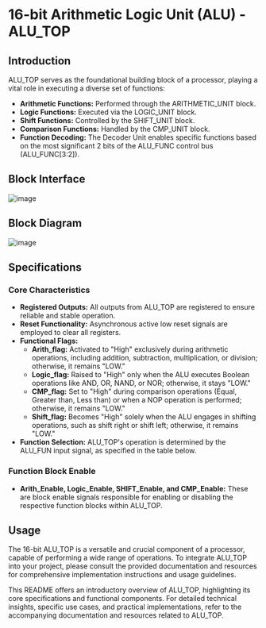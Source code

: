 # 16-bit Arithmetic Logic Unit (ALU) - ALU_TOP
## Introduction

ALU_TOP serves as the foundational building block of a processor, playing a vital role in executing a diverse set of functions:

- **Arithmetic Functions:** Performed through the ARITHMETIC_UNIT block.
- **Logic Functions:** Executed via the LOGIC_UNIT block.
- **Shift Functions:** Controlled by the SHIFT_UNIT block.
- **Comparison Functions:** Handled by the CMP_UNIT block.
- **Function Decoding:** The Decoder Unit enables specific functions based on the most significant 2 bits of the ALU_FUNC control bus (ALU_FUNC[3:2]).

## Block Interface
![image](https://github.com/Ahmedtayel22/Digital-IC-Design/assets/105231666/98730bd8-03c2-4411-b65d-430fb3c16249)

## Block Diagram
![image](https://github.com/Ahmedtayel22/Digital-IC-Design/assets/105231666/e0d37bfd-2c91-41a7-8df7-5f6c73d0aeaf)

## Specifications

### Core Characteristics

- **Registered Outputs:** All outputs from ALU_TOP are registered to ensure reliable and stable operation.
- **Reset Functionality:** Asynchronous active low reset signals are employed to clear all registers.
- **Functional Flags:**
  - **Arith_flag:** Activated to "High" exclusively during arithmetic operations, including addition, subtraction, multiplication, or division; otherwise, it remains "LOW."
  - **Logic_flag:** Raised to "High" only when the ALU executes Boolean operations like AND, OR, NAND, or NOR; otherwise, it stays "LOW."
  - **CMP_flag:** Set to "High" during comparison operations (Equal, Greater than, Less than) or when a NOP operation is performed; otherwise, it remains "LOW."
  - **Shift_flag:** Becomes "High" solely when the ALU engages in shifting operations, such as shift right or shift left; otherwise, it remains "LOW."
- **Function Selection:** ALU_TOP's operation is determined by the ALU_FUN input signal, as specified in the table below.

### Function Block Enable

- **Arith_Enable, Logic_Enable, SHIFT_Enable, and CMP_Enable:** These are block enable signals responsible for enabling or disabling the respective function blocks within ALU_TOP.

## Usage

The 16-bit ALU_TOP is a versatile and crucial component of a processor, capable of performing a wide range of operations. To integrate ALU_TOP into your project, please consult the provided documentation and resources for comprehensive implementation instructions and usage guidelines.

This README offers an introductory overview of ALU_TOP, highlighting its core specifications and functional components. For detailed technical insights, specific use cases, and practical implementations, refer to the accompanying documentation and resources related to ALU_TOP.
